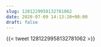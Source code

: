 ```yaml
---
slug: 1281229958132781062
date: 2020-07-09 14:13:20+00:00
draft: false
---
```


{{< tweet 1281229958132781062 >}}
